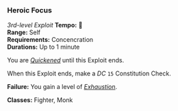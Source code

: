 ### Heroic Focus
*3rd-level Exploit*
**Tempo:** 🔵  
**Range:** Self  
**Requirements:** Concencration  
**Durations:** Up to 1 minute  

You are [*Quickened*][Q] until this Exploit ends.

When this Exploit ends, make a *DC* `15` Constitution Check.

**Failure:** You gain a level of [*Exhaustion*][E].

**Classes:** Fighter, Monk

[Q]: ../../Rules/Conditions/Quickened.md
[E]: ../../Rules/Conditions/Exhausted.md
